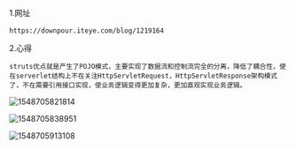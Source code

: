 1.网址

```
https://downpour.iteye.com/blog/1219164
```

2.心得

```
struts优点就是产生了POJO模式，主要实现了数据流和控制流完全的分离，降低了耦合性，使在serverlet结构上不在关注HttpServletRequest，HttpServletResponse架构模式了，不在需要引用接口实现，使业务逻辑变得更加复杂，更加直观实现业务逻辑。
```

![1548705821814](..\..\0.image\1548705821814.png)

![1548705838951](..\..\0.image\1548705838951.png)

![1548705913108](..\..\0.image\1548705913108.png)

